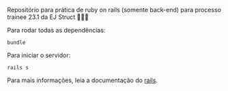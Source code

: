 Repositório para prática de ruby on rails (somente back-end) para processo trainee 23.1 da EJ Struct 🚀🚀🚀

Para rodar todas as dependências:

```
bundle
```

Para iniciar o servidor:

```
rails s
```

Para mais informações, leia a documentação do [rails](https://guides.rubyonrails.org).
